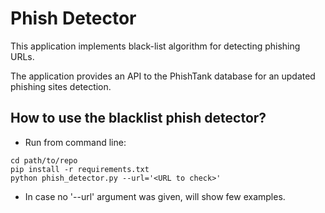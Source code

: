 # Phish Detector

This application implements black-list algorithm for detecting phishing URLs.

The application provides an API to the PhishTank database for an updated phishing sites detection.


## How to use the blacklist phish detector?

* Run from command line:

```
cd path/to/repo
pip install -r requirements.txt
python phish_detector.py --url='<URL to check>'
```

* In case no '--url' argument was given, will show few examples.